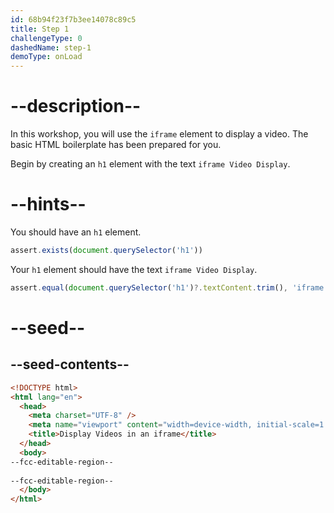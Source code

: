 ```yaml
---
id: 68b94f23f7b3ee14078c89c5
title: Step 1
challengeType: 0
dashedName: step-1
demoType: onLoad
---
```


# --description--

In this workshop, you will use the `iframe` element to display a video. The basic HTML boilerplate has been prepared for you.

Begin by creating an `h1` element with the text `iframe Video Display`.

# --hints--

You should have an `h1` element.

```js
assert.exists(document.querySelector('h1'))
```

Your `h1` element should have the text `iframe Video Display`.

```js
assert.equal(document.querySelector('h1')?.textContent.trim(), 'iframe Video Display')
```

# --seed--

## --seed-contents--

```html
<!DOCTYPE html>
<html lang="en">
  <head>
    <meta charset="UTF-8" />
    <meta name="viewport" content="width=device-width, initial-scale=1.0" />
    <title>Display Videos in an iframe</title>
  </head>
  <body>
--fcc-editable-region--
   
--fcc-editable-region--
  </body>
</html>
```
